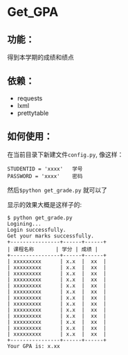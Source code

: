 # Get_GPA

## 功能：

得到本学期的成绩和绩点

## 依赖：

* requests
* lxml
* prettytable

## 如何使用：

在当前目录下新建文件`config.py`, 像这样：

    STUDENTID = 'xxxx'   学号
    PASSWORD = 'xxxx'    密码

然后`$python get_grade.py` 就可以了

显示的效果大概是这样子的:

    $ python get_grade.py
    Logining...
    Login successfully.
    Get your marks successfully.
    +----------------+------+------+
    | 课程名称       | 学分 | 成绩 |
    +----------------+------+------+
    | xxxxxxxxx      | x.x  |  xx  |
    | xxxxxxxxx      | x.x  |  xx  |
    | xxxxxxxxx      | x.x  |  xx  |
    | xxxxxxxxx      | x.x  |  xx  |
    | xxxxxxxxx      | x.x  |  xx  |
    | xxxxxxxxx      | x.x  |  xx  |
    | xxxxxxxxx      | x.x  |  xx  |
    | xxxxxxxxx      | x.x  |  xx  |
    | xxxxxxxxx      | x.x  |  xx  |
    | xxxxxxxxx      | x.x  |  xx  |
    | xxxxxxxxx      | x.x  |  xx  |
    | xxxxxxxxx      | x.x  |  xx  |
    | xxxxxxxxx      | x.x  |  xx  |
    +----------------+------+------+
    Your GPA is: x.xx
